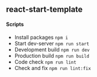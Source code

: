 ## react-start-template



#### Scripts

- Install packages `npm i`
- Start dev-server `npm run start`
- Development build `npm run dev`
- Production build `npm run build`
- Сode check `npm run lint`
- Check and fix `npm run lint:fix`
